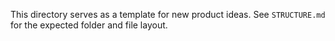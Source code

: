 This directory serves as a template for new product ideas.
See `STRUCTURE.md` for the expected folder and file layout.
